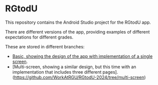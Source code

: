 # RGtodU #
This repository contains the Android Studio project for the RGtodU app.

There are different versions of the app, providing examples of different expectations for different grades.

These are stored in different branches:
- [Basic, showing the design of the app with implementation of a single screen](https://github.com/WorkAtRGU/RGtodU-2024/tree/basic).
- [Multi-screen, showing a similar design, but this time with an implementation that includes three different pages].
  (https://github.com/WorkAtRGU/RGtodU-2024/tree/multi-screen)
